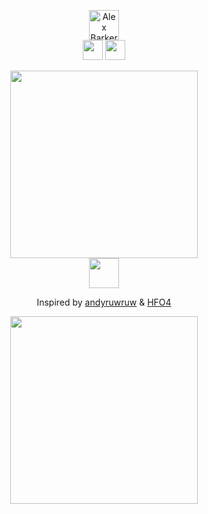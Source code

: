 <p align="center">
    <img height="48" src="https://readme-typing-svg.demolab.com?font=Fira+Code&pause=1000&width=435&center=true&lines=Gday%2C+I'm+Alex;I+make+cool+things%2C+sometimes" alt="Alex Barker">
    <br>
    <img height="32" src="https://komarev.com/ghpvc/?username=alexbarker234&style=for-the-badge&color=blueviolet">
    <img height="32" src="https://alexbarker234.vercel.app/get-badge?badge=totalClicks">
</p>

<p align="center">
    <img height="300" src="https://alexbarker234.vercel.app/get-game"><br>
    <a href="https://alexbarker234.vercel.app/click">
        <img height="48" src="https://alexbarker234.vercel.app/get-button"><br>
    </a>
</p>

<p align="center">
  <p style="text-align: center;">Inspired by <a href="https://github.com/andyruwruw">andyruwruw</a> & <a href="https://github.com/HFO4">HFO4</a></p>
</p>

<p align="center">
     <img height="300" src="https://github-readme-stats.vercel.app/api/top-langs/?username=alexbarker234&theme=transparent">
</p>
